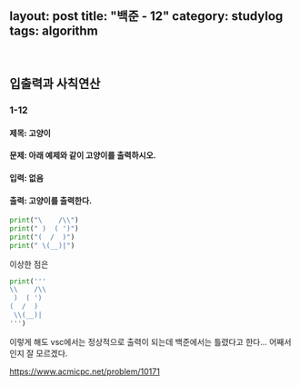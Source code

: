 ﻿
layout: post
title: "백준 - 12"
category: studylog
tags: algorithm
---

<br>


## 입출력과 사칙연산

### 1-12

#### 제목: 고양이
#### 문제: 아래 예제와 같이 고양이를 출력하시오.

#### 입력: 없음

#### 출력: 고양이를 출력한다.
```python
print("\    /\\")
print(" )  ( ')")
print("(  /  )")
print(" \(__)|")
```
이상한 점은

```python
print('''
\\    /\\
 )  ( ')
(  /  )
 \\(__)|
''')
```
이렇게 해도 vsc에서는 정상적으로 출력이 되는데 백준에서는 틀렸다고 한다... 어째서인지 잘 모르겠다.

https://www.acmicpc.net/problem/10171